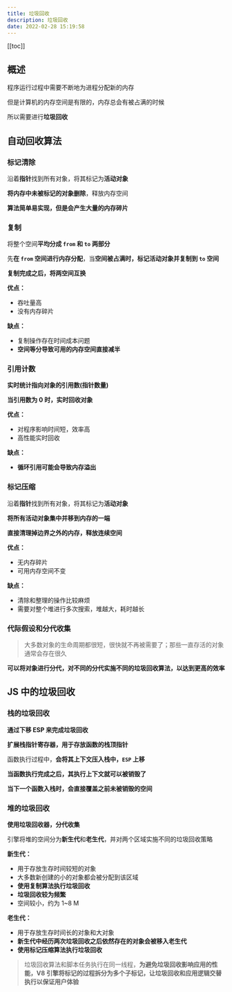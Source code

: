 ```yaml
---
title: 垃圾回收
description: 垃圾回收
date: 2022-02-28 15:19:58
---
```


[[toc]]

## 概述

程序运行过程中需要不断地为进程分配新的内存

但是计算机的内存空间是有限的，内存总会有被占满的时候

所以需要进行**垃圾回收**

## 自动回收算法

### 标记清除

沿着**指针**找到所有对象，将其标记为**活动对象**

**将内存中未被标记的对象删除**，释放内存空间

<n-alert type="info">**算法简单易实现，但是<span class="text-red-600">会产生大量的内存碎片</span>**</n-alert>

### 复制

将整个空间**平均分成 `from` 和 `to` 两部分**

先**在 `from` 空间进行内存分配**，当**空间被占满时，标记活动对象并复制到 `to` 空间**

**复制完成之后，将两空间互换**

**优点：**
- 吞吐量高
- 没有内存碎片

**缺点：**
- 复制操作存在时间成本问题
- **空间等分导致可用的内存空间直接减半**

### 引用计数

**实时统计指向对象的引用数(指针数量)**

**当引用数为 0 时，实时回收对象**

**优点：**
- 对程序影响时间短，效率高
- 高性能实时回收

**缺点：**
- **循环引用可能会导致内存溢出**

### 标记压缩

沿着**指针**找到所有对象，将其标记为**活动对象**

**将所有活动对象集中并移到内存的一端**

**直接清理掉边界之外的内存，释放连续空间**

**优点：**
- 无内存碎片
- 可用内存空间不变

**缺点：**
- 清除和整理的操作比较麻烦
- 需要对整个堆进行多次搜索，堆越大，耗时越长

### 代际假设和分代收集

> 大多数对象的生命周期都很短，很快就不再被需要了；那些一直存活的对象通常会存在很久

**可以将对象进行分代，对不同的分代实施不同的垃圾回收算法，以达到更高的效率**

## JS 中的垃圾回收

### 栈的垃圾回收

**通过下移 ESP 来完成垃圾回收**

<n-alert type="info" title="ESP(Extended Stack Pointer)">**扩展栈指针寄存器，用于存放函数的栈顶指针**</n-alert>

函数执行过程中，**会将其上下文压入栈中，`ESP` 上移**

**当函数执行完成之后，其执行上下文就可以被销毁了**

**当下一个函数入栈时，会直接覆盖之前未被销毁的空间**

### 堆的垃圾回收

**使用垃圾回收器，分代收集**

引擎将堆的空间分为**新生代**和**老生代**，并对两个区域实施不同的垃圾回收策略

**新生代：**
- 用于存放生存时间较短的对象
- 大多数新创建的小的对象都会被分配到该区域
- **使用复制算法执行垃圾回收**
- **垃圾回收较为频繁**
- 空间较小，约为 1~8 M

**老生代：**
- 用于存放生存时间长的对象和大对象
- **新生代中经历两次垃圾回收之后依然存在的对象会被移入老生代**
- **使用标记压缩算法执行垃圾回收**

> 垃圾回收算法和脚本任务执行在同一线程，**为避免垃圾回收影响应用的性能，V8 引擎将标记的过程拆分为多个子标记，让垃圾回收和应用逻辑交替执行以保证用户体验**